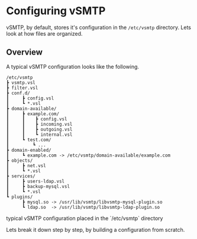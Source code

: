 # Configuring vSMTP

vSMTP, by default, stores it's configuration in the `/etc/vsmtp` directory. Lets look at how files are organized.

## Overview

A typical vSMTP configuration looks like the following.

```
/etc/vsmtp
┣ vsmtp.vsl
┣ filter.vsl
┣ conf.d/
┃     ┣ config.vsl
┃     ┗ *.vsl
┣ domain-available/
┃     ┣ example.com/
┃     ┃    ┣ config.vsl
┃     ┃    ┣ incoming.vsl
┃     ┃    ┣ outgoing.vsl
┃     ┃    ┗ internal.vsl
┃     ┗ test.com/
┃         ┗ ...
┣ domain-enabled/
┃     ┗ example.com -> /etc/vsmtp/domain-available/example.com
┣ objects/
┃     ┣ net.vsl
┃     ┗ *.vsl
┣ services/
┃     ┣ users-ldap.vsl
┃     ┣ backup-mysql.vsl
┃     ┗ *.vsl
┗ plugins/
      ┣ mysql.so -> /usr/lib/vsmtp/libvsmtp-mysql-plugin.so
      ┗ ldap.so  -> /usr/lib/vsmtp/libvsmtp-ldap-plugin.so
```
<p class="ann"> typical vSMTP configuration placed in the `/etc/vsmtp` directory</p>

Lets break it down step by step, by building a configuration from scratch.
